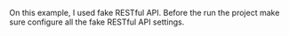 On this example, I used fake RESTful API. Before the run the project make sure configure all the fake RESTful API settings.
